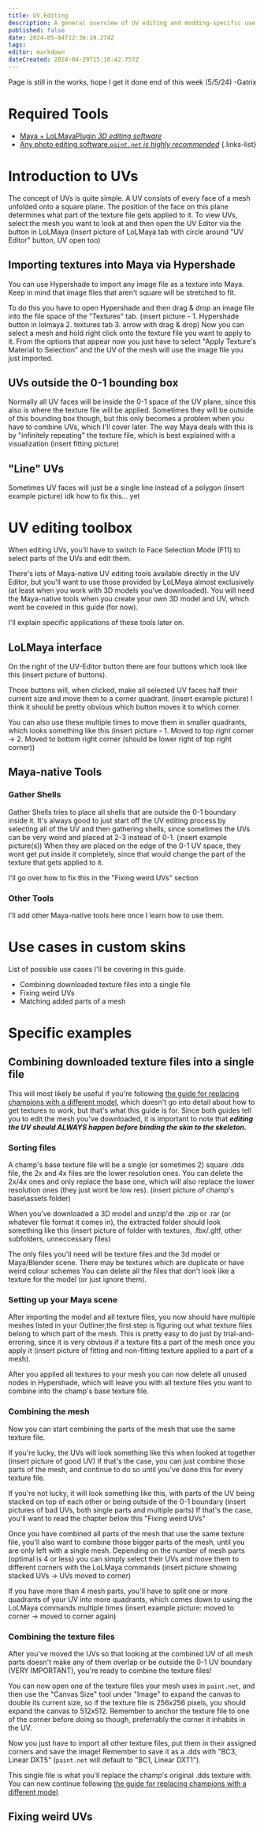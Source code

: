 ```yaml
---
title: UV Editing
description: A general overview of UV editing and modding-specific use cases of it
published: false
date: 2024-05-04T12:36:19.274Z
tags: 
editor: markdown
dateCreated: 2024-04-29T15:16:42.757Z
---
```


Page is still in the works, hope I get it done end of this week (5/5/24)
-Gatrix
# Required Tools
- [Maya + LoLMayaPlugin *3D editing software*](https://wiki.runeforge.io/en/core-guides/tools/maya)
- [Any photo editing software *`paint.net` is highly recommended*](https://wiki.runeforge.io/en/core-guides/tools/paint-net)
{.links-list}

# Introduction to UVs

The concept of UVs is quite simple.
A UV consists of every face of a mesh unfolded onto a square plane. The position of the face on this plane determines what part of the texture file gets applied to it.
To view UVs, select the mesh you want to look at and then open the UV Editor via the button in LoLMaya (insert picture of LoLMaya tab with circle around "UV Editor" button, UV open too)

## Importing textures into Maya via Hypershade
You can use Hypershade to import any image file as a texture into Maya. 
Keep in mind that image files that aren't square will be stretched to fit.

To do this you have to open Hypershade and then drag & drop an image file into the file space of the "Textures" tab.
(insert picture - 1. Hypershade button in lolmaya 2. textures tab 3. arrow with drag & drop)
Now you can select a mesh and hold right click onto the texture file you want to apply to it. 
From the options that appear now you just have to select "Apply Texture's Material to Selection" and the UV of the mesh will use the image file you just imported.

## UVs outside the 0-1 bounding box
Normally all UV faces will be inside the 0-1 space of the UV plane, since this also is where the texture file will be applied. 
Sometimes they will be outside of this bounding box though, but this only becomes a problem when you have to combine UVs, which I'll cover later.
The way Maya deals with this is by "infinitely repeating" the texture file, which is best explained with a visualization (insert fitting picture)

## "Line" UVs
Sometimes UV faces will just be a single line instead of a polygon (insert example picture)
idk how to fix this... yet


# UV editing toolbox

When editing UVs, you'll have to switch to Face Selection Mode (F11) to select parts of the UVs and edit them.

There's lots of Maya-native UV editing tools available directly in the UV Editor, but you'll want to use those provided by LoLMaya almost exclusively (at least when you work with 3D models you've downloaded).
You will need the Maya-native tools when you create your own 3D model and UV, which wont be covered in this guide (for now).

I'll explain specific applications of these tools later on.

## LoLMaya interface

On the right of the UV-Editor button there are four buttons which look like this (insert picture of buttons).

Those buttons will, when clicked, make all selected UV faces half their current size and move them to a corner quadrant. (insert example picture)
I think it should be pretty obvious which button moves it to which corner.

You can also use these multiple times to move them in smaller quadrants, which looks something like this (insert picture - 1. Moved to top right corner -> 2. Moved to bottom right corner (should be lower right of top right corner))

## Maya-native Tools

### Gather Shells
Gather Shells tries to place all shells that are outside the 0-1 boundary inside it.
It's always good to just start off the UV editing process by selecting all of the UV and then gathering shells, since sometimes the UVs can be very weird and placed at 2-3 instead of 0-1. (insert example picture(s))
When they are placed on the edge of the 0-1 UV space, they wont get put inside it completely, since that would change the part of the texture that gets applied to it.

I'll go over how to fix this in the "Fixing weird UVs" section

### Other Tools
I'll add other Maya-native tools here once I learn how to use them.

# Use cases in custom skins
List of possible use cases I'll be covering in this guide.
- Combining downloaded texture files into a single file
- Fixing weird UVs
- Matching added parts of a mesh

# Specific examples
## Combining downloaded texture files into a single file
This will most likely be useful if you're following [the guide for replacing champions with a different model](https://wiki.runeforge.io/en/specific-guide/3d-modelling/Replacing-Champion-With-a-Completely-Different-Model), which doesn't go into detail about how to get textures to work, but that's what this guide is for.
Since both guides tell you to edit the mesh you've downloaded, it is important to note that ***editing the UV should ALWAYS happen before binding the skin to the skeleton.***

### Sorting files
A champ's base texture file will be a single (or sometimes 2) square .dds file, the 2x and 4x files are the lower resolution ones. You can delete the 2x/4x ones and only replace the base one, which will also replace the lower resolution ones (they just wont be low res). (insert picture of champ's base\assets folder)

When you've downloaded a 3D model and unzip'd the .zip or .rar (or whatever file format it comes in), the extracted folder should look something like this
(insert picture of folder with textures, .fbx/.gltf, other subfolders, unneccessary files)

The only files you'll need will be texture files and the 3d model or Maya/Blender scene. There may be textures which are duplicate or have weird colour schemes
You can delete all the files that don't look like a texture for the model (or just ignore them).

### Setting up your Maya scene
After importing the model and all texture files, you now should have multiple meshes listed in your Outliner,the first step is figuring out what texture files belong to which part of the mesh. This is pretty easy to do just by trial-and-erroring, since it is very obvious if a texture fits a part of the mesh once you apply it (insert picture of fitting and non-fitting texture applied to a part of a mesh).

After you applied all textures to your mesh you can now delete all unused nodes in Hypershade, which will leave you with all texture files you want to combine into the champ's base texture file.

### Combining the mesh
Now you can start combining the parts of the mesh that use the same texture file.

If you're lucky, the UVs will look something like this when looked at together (insert picture of good UV)
If that's the case, you can just combine those parts of the mesh, and continue to do so until you've done this for every texture file.

If you're not lucky, it will look something like this, with parts of the UV being stacked on top of each other or being outside of the 0-1 boundary (insert pictures of bad UVs, both single parts and multiple parts)
If that's the case, you'll want to read the chapter below this "Fixing weird UVs"

Once you have combined all parts of the mesh that use the same texture file, you'll also want to combine those bigger parts of the mesh, until you are only left with a single mesh. 
Depending on the number of mesh parts (optimal is 4 or less) you can simply select their UVs and move them to different corners with the LoLMaya commands (insert picture showing stacked UVs -> UVs moved to corner)

If you have more than 4 mesh parts, you'll have to split one or more quadrants of your UV into more quadrants, which comes down to using the LoLMaya commands multiple times (insert example picture: moved to corner -> moved to corner again)

### Combining the texture files
After you've moved the UVs so that looking at the combined UV of all mesh parts doesn't make any of them overlap or be outside the 0-1 UV boundary (VERY IMPORTANT), you're ready to combine the texture files!

You can now open one of the texture files your mesh uses in `paint.net`, and then use the "Canvas Size" tool under "Image" to expand the canvas to double its current size, so if the texture file is 256x256 pixels, you should expand the canvas to 512x512. 
Remember to anchor the texture file to one of the corner before doing so though, preferrably the corner it inhabits in the UV.

Now you just have to import all other texture files, put them in their assigned corners and save the image!
Remember to save it as a .dds with "BC3, Linear DXT5" (`paint.net` will default to "BC1, Linear DXT1").

This single file is what you'll replace the champ's original .dds texture with.
You can now continue following [the guide for replacing champions with a different model](https://wiki.runeforge.io/en/specific-guide/3d-modelling/Replacing-Champion-With-a-Completely-Different-Model).

## Fixing weird UVs

